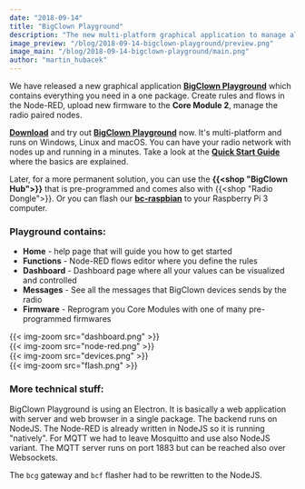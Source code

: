 ```yaml
---
date: "2018-09-14"
title: "BigClown Playground"
description: "The new multi-platform graphical application to manage all BigClown devices."
image_preview: "/blog/2018-09-14-bigclown-playground/preview.png"
image_main: "/blog/2018-09-14-bigclown-playground/main.png"
author: "martin_hubacek"
---
```


We have released a new graphical application [**BigClown Playground**](https://github.com/bigclownlabs/bch-playground/releases) which contains everything you need in a one package. Create rules and flows in the Node-RED, upload new firmware to the **Core Module 2**, manage the radio paired nodes.

[**Download**](https://github.com/bigclownlabs/bch-playground/releases) and try out [**BigClown Playground**](https://github.com/bigclownlabs/bch-playground/releases) now. It's multi-platform and runs on Windows, Linux and macOS. You can have your radio network with nodes up and running in a minutes. Take a look at the [**Quick Start Guide**](https://developers.bigclown.com/basics/quick-start-guide) where the basics are explained.

Later, for a more permanent solution, you can use the **{{<shop "BigClown Hub">}}** that is pre-programmed and comes also with {{<shop "Radio Dongle">}}. Or you can flash our [**bc-raspbian**](https://developers.bigclown.com/tutorials/custom-setup-on-raspberry-pi) to your Raspberry Pi 3 computer.

### Playground contains:

* **Home** - help page that will guide you how to get started
* **Functions** - Node-RED flows editor where you define the rules
* **Dashboard** - Dashboard page where all your values can be visualized and controlled
* **Messages** - See all the messages that BigClown devices sends by the radio
* **Firmware** - Reprogram you Core Modules with one of many pre-programmed firmwares
<div class="container img-container">
  <div class="row">
    <div class="col-sm">
      {{< img-zoom src="dashboard.png" >}}
    </div>
    <div class="col-sm">
       {{< img-zoom src="node-red.png" >}}
    </div>
  </div>
  <div class="row">
    <div class="col-sm">
       {{< img-zoom src="devices.png" >}}
    </div>
    <div class="col-sm">
       {{< img-zoom src="flash.png" >}}
    </div>
  </div>
</div>

### More technical stuff:

BigClown Playground is using an Electron. It is basically a web application with server and web browser in a single package. The backend runs on NodeJS. The Node-RED is already written in NodeJS so it is running "natively". For MQTT we had to leave Mosquitto and use also NodeJS variant. The MQTT server runs on port 1883 but can be reached also over Websockets.

The `bcg` gateway and `bcf` flasher had to be rewritten to the NodeJS.

